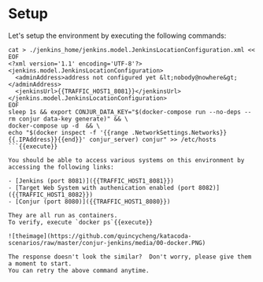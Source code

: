 
# Setup 

Let's setup the environment by executing the following commands:

```
cat > ./jenkins_home/jenkins.model.JenkinsLocationConfiguration.xml << EOF
<?xml version='1.1' encoding='UTF-8'?>
<jenkins.model.JenkinsLocationConfiguration>
  <adminAddress>address not configured yet &lt;nobody@nowhere&gt;</adminAddress>
  <jenkinsUrl>{{TRAFFIC_HOST1_8081}}</jenkinsUrl>
</jenkins.model.JenkinsLocationConfiguration>
EOF
sleep 1s && export CONJUR_DATA_KEY="$(docker-compose run --no-deps --rm conjur data-key generate)" && \
docker-compose up -d  && \
echo "$(docker inspect -f '{{range .NetworkSettings.Networks}}{{.IPAddress}}{{end}}' conjur_server) conjur" >> /etc/hosts
```{{execute}}

You should be able to access various systems on this environment by accessing the following links:

- [Jenkins (port 8081)]({{TRAFFIC_HOST1_8081}})
- [Target Web System with authenication enabled (port 8082)]({{TRAFFIC_HOST1_8082}})
- [Conjur (port 8080)]({{TRAFFIC_HOST1_8080}})

They are all run as containers.   
To verify, execute `docker ps`{{execute}}

![theimage](https://github.com/quincycheng/katacoda-scenarios/raw/master/conjur-jenkins/media/00-docker.PNG)

The response doesn't look the similar?  Don't worry, please give them a moment to start.
You can retry the above command anytime.


